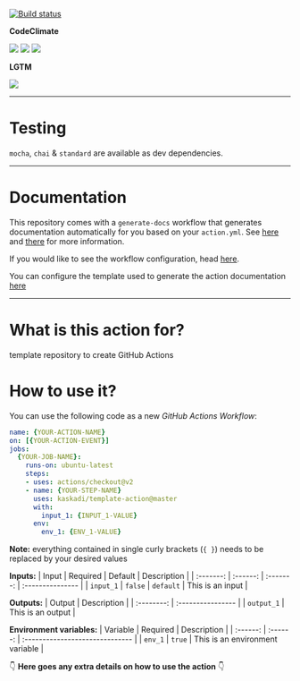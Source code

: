 [![Build status](https://img.shields.io/github/workflow/status/kaskadi/template-action/build?label=build&logo=mocha)](https://github.com/kaskadi/template-action/actions?query=workflow%3Abuild)

**CodeClimate**

[![](https://img.shields.io/codeclimate/maintainability/kaskadi/template-action?label=maintainability&logo=Code%20Climate)](https://codeclimate.com/github/kaskadi/template-action)
[![](https://img.shields.io/codeclimate/tech-debt/kaskadi/template-action?label=technical%20debt&logo=Code%20Climate)](https://codeclimate.com/github/kaskadi/template-action)
[![](https://img.shields.io/codeclimate/coverage/kaskadi/template-action?label=test%20coverage&logo=Code%20Climate)](https://codeclimate.com/github/kaskadi/template-action)

**LGTM**

[![](https://img.shields.io/lgtm/grade/javascript/github/kaskadi/template-action?label=code%20quality&logo=lgtm)](https://lgtm.com/projects/g/kaskadi/template-action/?mode=list)

****

# Testing

`mocha`, `chai` & `standard` are available as dev dependencies.

****

# Documentation

This repository comes with a `generate-docs` workflow that generates documentation automatically for you based on your `action.yml`. See [here](https://github.com/kaskadi/action-generate-docs) and [there](./action.yml) for more information.

If you would like to see the workflow configuration, head [here](./.github/workflows/generate-docs.yml).

You can configure the template used to generate the action documentation [here](./docs/template.md)

****

<!-- automatically generated documentation will be placed here -->
# What is this action for?

template repository to create GitHub Actions

# How to use it?

You can use the following code as a new _GitHub Actions Workflow_:

```yaml
name: {YOUR-ACTION-NAME}
on: [{YOUR-ACTION-EVENT}]
jobs:
  {YOUR-JOB-NAME}:
    runs-on: ubuntu-latest
    steps:
    - uses: actions/checkout@v2
    - name: {YOUR-STEP-NAME}
      uses: kaskadi/template-action@master
      with:
        input_1: {INPUT_1-VALUE}
      env:
        env_1: {ENV_1-VALUE}
```

**Note:** everything contained in single curly brackets (`{ }`) needs to be replaced by your desired values

**Inputs:**
|   Input   | Required |  Default  | Description      |
| :-------: | :------: | :-------: | :--------------- |
| `input_1` |  `false` | `default` | This is an input |

**Outputs:**
|   Output   | Description       |
| :--------: | :---------------- |
| `output_1` | This is an output |

**Environment variables:**
| Variable | Required | Description                     |
| :------: | :------: | :------------------------------ |
|  `env_1` |  `true`  | This is an environment variable |

<!-- automatically generated documentation will be placed here -->
:point_down: **Here goes any extra details on how to use the action** :point_down: